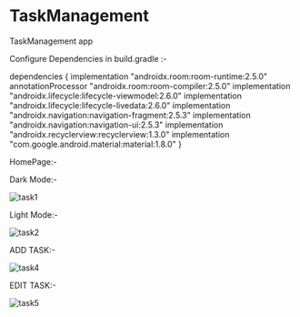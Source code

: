 # TaskManagement
TaskManagement app 

Configure Dependencies in build.gradle
:-

dependencies {
    implementation "androidx.room:room-runtime:2.5.0"
    annotationProcessor "androidx.room:room-compiler:2.5.0"
    implementation "androidx.lifecycle:lifecycle-viewmodel:2.6.0"
    implementation "androidx.lifecycle:lifecycle-livedata:2.6.0"
    implementation "androidx.navigation:navigation-fragment:2.5.3"
    implementation "androidx.navigation:navigation-ui:2.5.3"
    implementation "androidx.recyclerview:recyclerview:1.3.0"
    implementation "com.google.android.material:material:1.8.0"
    }

HomePage:-

Dark Mode:-

![task1](https://github.com/user-attachments/assets/4527c273-a030-4286-b759-77511a911a0a)

Light Mode:-

![task2](https://github.com/user-attachments/assets/25679b72-89cc-450b-b705-4519d92e2c95)


ADD TASK:-

![task4](https://github.com/user-attachments/assets/ff100db6-8042-4e0a-9130-f644175c2069)

EDIT TASK:-

![task5](https://github.com/user-attachments/assets/5456c0f7-c968-4d87-aca4-b3e2fbe8578d)

